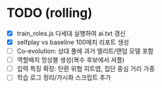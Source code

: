 # TODO (rolling)
- [x] train_roles.js 다세대 실행하여 ai.txt 갱신
- [x] selfplay vs baseline 100매치 리포트 생성
- [ ] Co-evolution: 상대 풀에 과거 엘리트/랜덤 모델 포함
- [ ] 역할배치 앙상블 생성(복수 후보에서 셔플)
- [ ] 입력 특징 확장: 탄환 위협 히트맵, 집단 중심 거리 가중
- [ ] 학습 로그 정리/가시화 스크립트 추가
